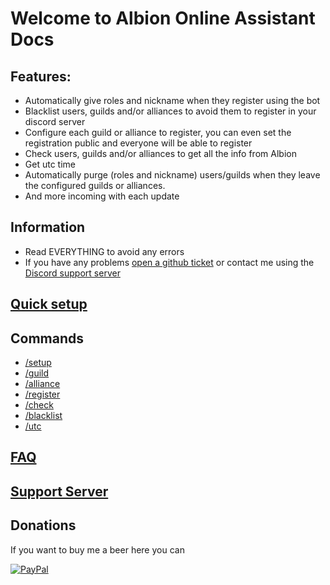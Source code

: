# Welcome to Albion Online Assistant Docs

## Features:
 - Automatically give roles and nickname when they register using the bot
 - Blacklist users, guilds and/or alliances to avoid them to register in your discord server
 - Configure each guild or alliance to register, you can even set the registration public and everyone will be able to register
 - Check users, guilds and/or alliances to get all the info from Albion
 - Get utc time
 - Automatically purge (roles and nickname) users/guilds when they leave the configured guilds or alliances.
 - And more incoming with each update

## Information
 - Read EVERYTHING to avoid any errors
 - If you have any problems [open a github ticket](https://github.com/vinanrra/Albion-Online_Assistant_Docs/issues/new) or contact me using the [Discord support server](https://discord.gg/wxaqGTZWXS)

## [Quick setup](docs/quick-setup)

## Commands
  - [/setup](docs/setup)
  - [/guild](docs/guild)
  - [/alliance](docs/alliance)
  - [/register](docs/register)
  - [/check](docs/check)
  - [/blacklist](docs/blacklist)
  - [/utc](docs/utc)

## [FAQ](docs/faq)

## [Support Server](https://discord.gg/wxaqGTZWXS)

## Donations
If you want to buy me a beer here you can

<a href="https://www.paypal.com/cgi-bin/webscr?cmd=_s-xclick&hosted_button_id=25XWMUHD8NZHG&source=url" rel="PayPal">![PayPal](https://www.paypalobjects.com/en_US/i/btn/btn_donate_SM.gif)
